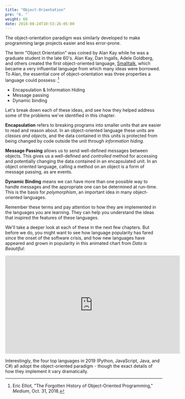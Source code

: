```yaml
---
title: "Object-Orientation"
pre: "6. "
weight: 60
date: 2018-08-24T10:53:26-05:00
---
```


The object-orientation paradigm was similarly developed to make programming large projects easier and less error-prone.  

The term "Object Orientation" was coined by Alan Kay while he was a graduate student in the late 60's. Alan Kay, Dan Ingalls, Adele Goldberg, and others created the first object-oriented language, [Smalltalk](https://en.wikipedia.org/wiki/Smalltalk), which became a very influential language from which many ideas were borrowed.  To Alan, the essential core of object-orientation was three properties a language could possess: [^Elliot2018]

* Encapsulation & Information Hiding
* Message passing
* Dynamic binding

[^Elliot2018]: Eric Elliot, "The Forgotten History of Object-Oriented Programming," _Medium_, Oct. 31, 2018.

Let's break down each of these ideas, and see how they helped address some of the problems we've identified in this chapter.

__Encapsulation__ refers to breaking programs into smaller units that are easier to read and reason about. In an object-oriented language these units are _classes and objects_, and the data contained in this units is protected from being changed by code outside the unit through _information hiding_.

__Message Passing__ allows us to send well-defined messages between objects. This gives us a well-defined and _controlled_ method for accessing and potentially changing the data contained in an encapsulated unit. In an object oriented language, calling a method on an object is a form of message passing, as are events.

__Dynamic Binding__ means we can have more than one possible way to handle messages and the appropriate one can be determined at run-time.  This is the basis for _polymorphism_, an important idea in many object-oriented languages.

Remember these terms and pay attention to how they are implemented in the languages you are learning.  They can help you understand the ideas that inspired the features of these languages.

We'll take a deeper look at each of these in the next few chapters. But before we do, you might want to see how language popularity has fared since the onset of the software crisis, and how new languages have appeared and grown in popularity in this animated chart from _Data is Beautiful_:

<iframe width="560" height="315" src="https://www.youtube-nocookie.com/embed/Og847HVwRSI" frameborder="0" allow="accelerometer; autoplay; encrypted-media; gyroscope; picture-in-picture" allowfullscreen></iframe>

Interestingly, the four top languages in 2019 (Python, JavaScript, Java, and C#) all adopt the object-oriented paradigm - though the exact details of how they implement it vary dramatically.

